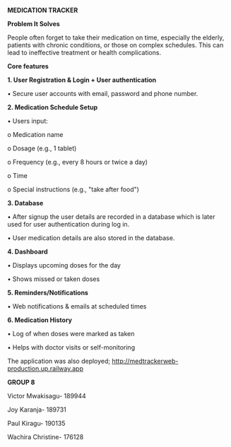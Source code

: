 **MEDICATION TRACKER**

**Problem It Solves**

People often forget to take their medication on time, especially the elderly, patients with chronic conditions, or those on complex schedules. This can lead to ineffective treatment or health complications.


**Core features**

**1.	User Registration & Login + User authentication**

•	Secure user accounts with email, password and phone number.

**2.	Medication Schedule Setup**
   
•	Users input:

o	Medication name

o	Dosage (e.g., 1 tablet)

o	Frequency (e.g., every 8 hours or twice a day)

o	Time

o	Special instructions (e.g., "take after food")

**3. Database**
 
 • After signup the user details are recorded in a database which is later used for user authentication during log in.
 
 • User medication details are also stored in the database.

**4.	Dashboard**
   
•	Displays upcoming doses for the day

•	Shows missed or taken doses

**5.	Reminders/Notifications**

•	Web notifications & emails at scheduled times

**6.	Medication History**
    
•	Log of when doses were marked as taken

•	Helps with doctor visits or self-monitoring



The application was also deployed; http://medtrackerweb-production.up.railway.app



**GROUP 8**

Victor Mwakisagu- 189944

Joy Karanja- 189731

Paul Kiragu- 190135

Wachira Christine- 176128
